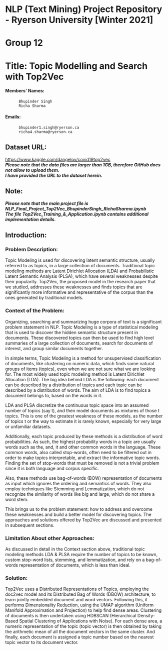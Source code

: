 # NLP (Text Mining) Project Repository - Ryerson University [Winter 2021] 

# Group 12 

# Title: Topic Modelling and Search with Top2Vec   

#### Members' Names:  
          Bhupinder Singh  
          Richa Sharma

#### Emails:  
          bhupinder1.singh@ryerson.ca  
          richa4.sharma@ryerson.ca 

  
## Dataset URL:  
https://www.kaggle.com/dangelov/covid19top2vec  
***Please note that the data files are larger than 1GB, therefore GitHub does not allow to upload them.  
I have provided the URL to the dataset herein.***  

## Note:  
***Please note that the main project file is NLP_Final_Project_Top2Vec_BhupinderSingh_RichaSharma.ipynb***  
***The file Top2Vec_Training_&_Application.ipynb contains additional implementation details.***  

## Introduction:  
### Problem Description:  
Topic Modeling is used for discovering latent semantic structure, usually referred to as topics, in a large collection of documents. Traditional topic modeling methods are Latent Dirichlet Allocation (LDA) and Probabilistic Latent Semantic Analysis (PLSA), which have several weaknesses despite their popularity. Top2Vec, the proposed model in the research paper that we studied, addresses these weaknesses and finds topics that are significantly more informative and representative of the corpus than the ones generated by traditional models.
  
### Context of the Problem:  
Organizing, searching and summarizing huge corpora of text is a significant problem statement in NLP. Topic Modeling is a type of statistical modeling that is used to discover the hidden semantic structure present in documents. These discovered topics can then be used to find high level summaries of a large collection of documents, search for documents of interest, and group similar documents together.  

In simple terms, Topic Modeling is a method for unsupervised classification of documents, like clustering on numeric data, which finds some natural groups of items (topics), even when we are not sure what we are looking for. The most widely used topic modeling method is Latent Dirichlet Allocation (LDA). The big idea behind LDA is the following: each document can be described by a distribution of topics and each topic can be described by a distribution of words. The aim of LDA is to find topics a document belongs to, based on the words in it.  

LDA and PLSA discretize the continuous topic space into an assumed number of topics (say t), and then model documents as mixtures of those t topics. This is one of the greatest weakness of these models, as the number of topics t or the way to estimate it is rarely known, especially for very large or unfamiliar datasets.  

Additionally, each topic produced by these methods is a distribution of word probabilities. As such, the highest probability words in a topic are usually words such as the, and, it and other common words in the language. These common words, also called stop-words, often need to be filtered out in order to make topics interpretable, and extract the informative topic words. Finding the set of stop-words that must be removed is not a trivial problem since it is both language and corpus specific.  

Also, these methods use bag-of-words (BOW) representation of documents as input which ignores the ordering and semantics of words. They also employ techniques like Stemming and Lemmatization, which do not recognize the similarity of words like big and large, which do not share a word stem.  

This brings us to the problem statement: how to address and overcome these weaknesses and build a better model for discovering topics. The approaches and solutions offered by Top2Vec are discussed and presented in subsequent sections.  

### Limitation About other Approaches:  
As discussed in detail in the Context section above, traditional topic modeling methods LDA & PLSA require the number of topics to be known, custom stop-word lists, stemming, and lemmatization, and rely on a bag-of-words representation of documents, which is less than ideal.  

### Solution:  
Top2Vec uses a Distributed Representations of Topics, employing the doc2vec model and its Distributed Bag of Words (DBOW) architecture, to learn jointly embedded document and word vectors. Following this, it performs Dimensionality Reduction, using the UMAP algorithm (Uniform Manifold Approximation and Projection) to help find dense areas. Clustering of documents is then undertaken using HDBSCAN (Hierarchical Density-Based Spatial Clustering of Applications with Noise). For each dense area, a numeric representation of the topic (topic vector) is then obtained by taking the arithmetic mean of all the document vectors in the same cluster. And finally, each document is assigned a topic number based on the nearest topic vector to its document vector.  
